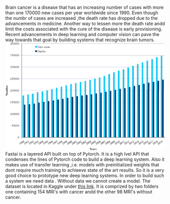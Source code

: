 Brain cancer is a disease that has an increasing number of cases with more than one
170000 new cases per year worldwide since 1990. Even though the numbr of cases are 
increased ,the death rate has dropped due to the advancements in medicine. Another 
way to lessen more the death rate andd limit the costs associated with the cure of 
the disease is early provisioning. Recent advancements in deep learning and computer 
vision can pave the way towards that goal by building systems that recognize brain 
tumors.
!["alt text"](gr1.jpg)
Fastai is a layered API built on top of Pytorch. It is a high lvel API that condenses
the lines of Pytorch code to build a deep learning system. Also it makes use of transfer 
learning ,i.e.  models with preinitialized weights that dont require much training to 
achieeve state of the art results. So it is a very good choice to prototype new deep
learning systems.
In order to build such a system we need data . Without data we cannot create a model. 
The dataset is located in Kaggle under [this link](https://www.kaggle.com/datasets/navoneel/brain-mri-images-for-brain-tumor-detection?select=yes). It is comprized by two folders one containing 154 MRI's with cancer andd the other 
98 MRI's without cancer.
